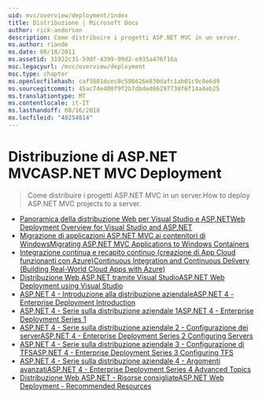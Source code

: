 ```yaml
---
uid: mvc/overview/deployment/index
title: Distribuzione | Microsoft Docs
author: rick-anderson
description: Come distribuire i progetti ASP.NET MVC in un server.
ms.author: riande
ms.date: 08/18/2011
ms.assetid: 31922c31-59df-4399-99d2-e935a476f16a
msc.legacyurl: /mvc/overview/deployment
msc.type: chapter
ms.openlocfilehash: caf5801dcec8c586626e830dafc1ab01c9c0e6d9
ms.sourcegitcommit: 45ac74e400f9f2b7dbded66297730f6f14a4eb25
ms.translationtype: MT
ms.contentlocale: it-IT
ms.lasthandoff: 08/16/2018
ms.locfileid: "48254814"
---
```

# <a name="aspnet-mvc-deployment"></a><span data-ttu-id="0534a-103">Distribuzione di ASP.NET MVC</span><span class="sxs-lookup"><span data-stu-id="0534a-103">ASP.NET MVC Deployment</span></span>

> <span data-ttu-id="0534a-104">Come distribuire i progetti ASP.NET MVC in un server.</span><span class="sxs-lookup"><span data-stu-id="0534a-104">How to deploy ASP.NET MVC projects to a server.</span></span>

- [<span data-ttu-id="0534a-105">Panoramica della distribuzione Web per Visual Studio e ASP.NET</span><span class="sxs-lookup"><span data-stu-id="0534a-105">Web Deployment Overview for Visual Studio and ASP.NET</span></span>](https://msdn.microsoft.com/library/dd394698)
- [<span data-ttu-id="0534a-106">Migrazione di applicazioni ASP.NET MVC ai contenitori di Windows</span><span class="sxs-lookup"><span data-stu-id="0534a-106">Migrating ASP.NET MVC Applications to Windows Containers</span></span>](docker-aspnetmvc.md)
- [<span data-ttu-id="0534a-107">Integrazione continua e recapito continuo (creazione di App Cloud funzionanti con Azure)</span><span class="sxs-lookup"><span data-stu-id="0534a-107">Continuous Integration and Continuous Delivery (Building Real-World Cloud Apps with Azure)</span></span>](../../../aspnet/overview/developing-apps-with-windows-azure/building-real-world-cloud-apps-with-windows-azure/continuous-integration-and-continuous-delivery.md)
- [<span data-ttu-id="0534a-108">Distribuzione Web ASP.NET tramite Visual Studio</span><span class="sxs-lookup"><span data-stu-id="0534a-108">ASP.NET Web Deployment using Visual Studio</span></span>](../../../web-forms/overview/deployment/visual-studio-web-deployment/index.md)
- [<span data-ttu-id="0534a-109">ASP.NET 4 - Introduzione alla distribuzione aziendale</span><span class="sxs-lookup"><span data-stu-id="0534a-109">ASP.NET 4 - Enterprise Deployment Introduction</span></span>](../../../web-forms/overview/deployment/deploying-web-applications-in-enterprise-scenarios/index.md)
- [<span data-ttu-id="0534a-110">ASP.NET 4 - Serie sulla distribuzione aziendale 1</span><span class="sxs-lookup"><span data-stu-id="0534a-110">ASP.NET 4 - Enterprise Deployment Series 1</span></span>](../../../web-forms/overview/deployment/web-deployment-in-the-enterprise/index.md)
- [<span data-ttu-id="0534a-111">ASP.NET 4 - Serie sulla distribuzione aziendale 2 - Configurazione dei server</span><span class="sxs-lookup"><span data-stu-id="0534a-111">ASP.NET 4 - Enterprise Deployment Series 2 Configuring Servers</span></span>](../../../web-forms/overview/deployment/configuring-server-environments-for-web-deployment/index.md)
- [<span data-ttu-id="0534a-112">ASP.NET 4 - Serie sulla distribuzione aziendale 3 - Configurazione di TFS</span><span class="sxs-lookup"><span data-stu-id="0534a-112">ASP.NET 4 - Enterprise Deployment Series 3 Configuring TFS</span></span>](../../../web-forms/overview/deployment/configuring-team-foundation-server-for-web-deployment/index.md)
- [<span data-ttu-id="0534a-113">ASP.NET 4 - Serie sulla distribuzione aziendale 4 - Argomenti avanzati</span><span class="sxs-lookup"><span data-stu-id="0534a-113">ASP.NET 4 - Enterprise Deployment Series 4 Advanced Topics</span></span>](../../../web-forms/overview/deployment/advanced-enterprise-web-deployment/index.md)
- [<span data-ttu-id="0534a-114">Distribuzione Web ASP.NET - Risorse consigliate</span><span class="sxs-lookup"><span data-stu-id="0534a-114">ASP.NET Web Deployment - Recommended Resources</span></span>](../../../whitepapers/aspnet-web-deployment-content-map.md)
